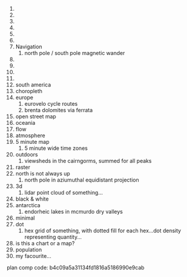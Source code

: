 1.
2.
3.
4.
5.
6.
7. Navigation
    1. north pole / south pole magnetic wander
8.
9.
10.
11.
12. south america
13. choropleth
14. europe
    1.  eurovelo cycle routes
    2.  brenta dolomites via ferrata
15. open street map
16. oceania
17. flow
18. atmosphere
19. 5 minute map
    1.  5 minute wide time zones
20. outdoors
    1.  viewsheds in the cairngorms, summed for all peaks
21. raster 
22. north is not always up
    1.  north pole in aziumuthal equidistant projection
23. 3d
    1.  lidar point cloud of something...
24. black & white
25. antarctica
    1.  endorheic lakes in mcmurdo dry valleys
26. minimal
27. dot
    1.  hex grid of something, with dotted fill for each hex...dot density representing quantity...
28. is this a chart or a map?
29. population
30. my facourite...

plan comp code: b4c09a5a31134fd1816a5186990e9cab